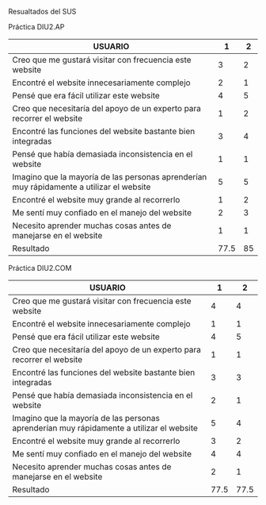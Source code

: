 Resualtados del SUS

Práctica DIU2.AP

| USUARIO | 1 | 2 |
| ------- | -- | -- |
| Creo que me gustará visitar con frecuencia este website | 3 | 2 |
| Encontré el website innecesariamente complejo | 2 | 1 |
| Pensé que era fácil utilizar este website | 4 | 5 |
| Creo que necesitaría del apoyo de un experto para recorrer el website | 1 | 2 |
| Encontré las funciones del website bastante bien integradas | 3 | 4 |
| Pensé que había demasiada inconsistencia en el website | 1 | 1 |
| Imagino que la mayoría de las personas aprenderían muy rápidamente a utilizar el website | 5 | 5 |
| Encontré el website muy grande al recorrerlo | 1 | 2 |
| Me sentí muy confiado en el manejo del website | 2 | 3 |
| Necesito aprender muchas cosas antes de manejarse en el website | 1 | 1 |
| Resultado | 77.5 | 85 |


Práctica DIU2.COM

| USUARIO | 1 | 2 |
| ------- | -- | -- |
| Creo que me gustará visitar con frecuencia este website | 4 | 4 |
| Encontré el website innecesariamente complejo | 1 | 1 |
| Pensé que era fácil utilizar este website | 4 | 5 |
| Creo que necesitaría del apoyo de un experto para recorrer el website | 1 | 1 |
| Encontré las funciones del website bastante bien integradas | 3 | 3 |
| Pensé que había demasiada inconsistencia en el website | 2 | 1 |
| Imagino que la mayoría de las personas aprenderían muy rápidamente a utilizar el website | 5 | 4 |
| Encontré el website muy grande al recorrerlo | 3 | 2 |
| Me sentí muy confiado en el manejo del website | 4 | 4 |
| Necesito aprender muchas cosas antes de manejarse en el website | 2 | 1 |
| Resultado | 77.5 | 77.5 |
